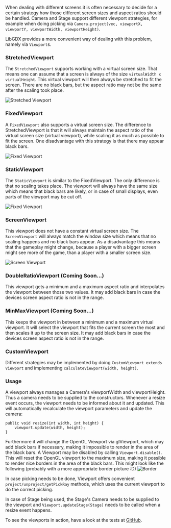 When dealing with different screens it is often necessary to decide for a certain strategy how those different screen sizes and aspect ratios should be handled. Camera and Stage support different viewport strategies, for example when doing picking via `Camera.project(vec, viewportX, viewportY, viewportWidth, viewportHeight)`.

LibGDX provides a more convenient way of dealing with this problem, namely via `Viewport`s.

### StretchedViewport
The `StretchedViewport` supports working with a virtual screen size. That means one can assume that a screen is always of the size `virtualWidth x virtualHeight`. This virtual viewport will then always be stretched to fit the screen. There are no black bars, but the aspect ratio may not be the same after the scaling took place.

![Stretched Viewport](http://i.imgur.com/oheUy0y.png)

### FixedViewport
A `FixedViewport` also supports a virtual screen size. The difference to StretchedViewport is that it will always maintain the aspect ratio of the virtual screen size (virtual viewport), while scaling it as much as possible to fit the screen. One disadvantage with this strategy is that there may appear black bars.

![Fixed Viewport](http://i.imgur.com/Kv2wB94.png)

### StaticViewport
The `StaticViewport` is similar to the FixedViewport. The only difference is that no scaling takes place. The viewport will always have the same size which means that black bars are likely, or in case of small displays, even parts of the viewport may be cut off.

![Fixed Viewport](http://i.imgur.com/8F697TX.png)

### ScreenViewport
This viewport does not have a constant virtual screen size. The `ScreenViewport` will always match the window size which means that no scaling happens and no black bars appear. As a disadvantage this means that the gameplay might change, because a player with a bigger screen might see more of the game, than a player with a smaller screen size.

![Screen Viewport](http://i.imgur.com/qtOytdq.png)

### DoubleRatioViewport (Coming Soon...)
This viewport gets a minimum and a maximum aspect ratio and interpolates the viewport between those two values. It may add black bars in case the devices screen aspect ratio is not in the range.

### MinMaxViewport (Coming Soon...)
This keeps the viewport in between a minimum and a maximum virtual viewport. It will select the viewport that fits the current screen the most and then scales it up to the screen size. It may add black bars in case the devices screen aspect ratio is not in the range.

### CustomViewport
Different strategies may be implemented by doing `CustomViewport extends Viewport` and implementing `calculateViewport(width, height)`.

### Usage
A viewport always manages a Camera's viewportWidth and viewportHeight. Thus a camera needs to be supplied to the constructors. Whenever a resize event occurs, the viewport needs to be informed about it and updated. This will automatically recalculate the viewport parameters and update the camera:

    public void resize(int width, int height) {
        viewport.update(width, height);
    }

Furthermore it will change the OpenGL Viewport via glViewport, which may add black bars if necessary, making it impossible to render in the area of the black bars. A Viewport may be disabled by calling `Viewport.disable()`. This will reset the OpenGL viewport to the maximum size, making it possible to render nice borders in the area of the black bars. This might look like the following (probably with a more appropriate border picture :D)
![Border](http://i.imgur.com/OVamVTh.png?1)

In case picking needs to be done, Viewport offers convenient `project/unproject/getPickRay` methods, which uses the current viewport to do the correct picking.

In case of Stage being used, the Stage's Camera needs to be supplied to the viewport and `Viewport.updateStage(Stage)` needs to be called when a resize event happens.

To see the viewports in action, have a look at the tests at [GitHub](https://github.com/libgdx/libgdx/tree/master/tests/gdx-tests/src/com/badlogic/gdx/tests).